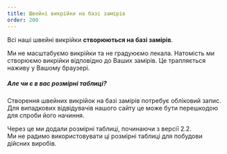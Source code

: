 ```yaml
---
title: Швейні викрійки на базі замірів
order: 200
---
```


Всі наші швейні викрійки **створюються на базі замірів**.

Ми не масштабуємо викрійки та не градуюємо лекала. Натомість ми створюємо викрійки відповідно до Ваших замірів. Це трапляється наживу у Вашому браузері.

<Note>

##### Але чи є в вас розмірні таблиці?

Створення швейних викрійок на базі замірів потребує обліковий запис.
Для випадкових відвідувачів нашого сайту це може бути перешкодою для спроби його начиння.

Через це ми додали розмірні таблиці, починаючи з версії 2.2.  
Ми не радимо використовувати ці розмірні таблиці для побудови дійсних виробів.

</Note>
